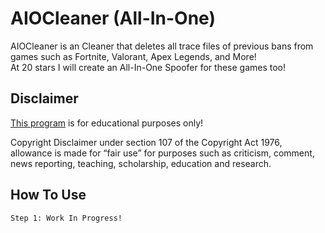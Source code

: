 # AIOCleaner (All-In-One)
AIOCleaner is an Cleaner that deletes all trace files of previous bans from games such as Fortnite, Valorant, Apex Legends, and More!  
At 20 stars I will create an All-In-One Spoofer for these games too!

## Disclaimer
[This program](https://github.com/NotSlater/AIOCleaner) is for educational purposes only!

Copyright Disclaimer under section 107 of the Copyright Act 1976, allowance is made for “fair use” for purposes such as criticism, comment, news reporting, teaching, scholarship, education and research.

## How To Use

```
Step 1: Work In Progress!
```
